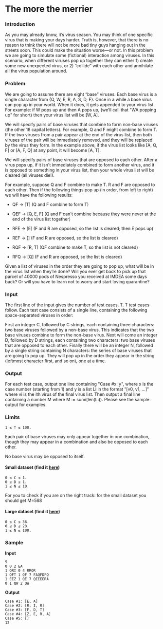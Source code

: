 
# The more the merrier

  

### Introduction

As you may already know, it’s virus season. You may think of one specific virus that is making your days harder. Truth is, however, that there is no reason to think there will not be more bad tiny guys hanging out in the streets soon. This could make the situation worse—or not. In this problem we are going to simulate some (fictional) interaction among viruses. In this scenario, when different viruses pop up together they can either 1) create some new unexpected virus, or 2) “collide” with each other and annihilate all the virus population around. 

### Problem

We are going to assume there are eight “base” viruses. Each base virus is a single character from {Q, W, E, R, A, S, D, F}. Once in a while a base virus can pop up in your world. When it does, it gets appended to your virus list. For example: if W pops up and then A pops up, (we'll call that "WA popping up" for short) then your virus list will be [W, A].

We will specify pairs of base viruses that combine to form non-base viruses (the other 18 capital letters). For example, Q and F might combine to form T. If the two viruses from a pair appear at the end of the virus list, then both viruses of the pair will be immediately removed, and they will be replaced by the virus they form. In the example above, if the virus list looks like [A, Q, F] or [A, F, Q] at any point, it will become [A, T].

We will specify pairs of base viruses that are opposed to each other. After a virus pops up, if it isn't immediately combined to form another virus, and it is opposed to something in your virus list, then your whole virus list will be cleared (all viruses die!).

For example, suppose Q and F combine to make T. R and F are opposed to each other. Then if the following things pop up (in order, from left to right) we will have the following results:

-   QF → [T] (Q and F combine to form T)
    
-   QEF → [Q, E, F] (Q and F can't combine because they were never at the end of the virus list together)
    
-   RFE → [E] (F and R are opposed, so the list is cleared; then E pops up)
    
-   REF → [] (F and R are opposed, so the list is cleared)
    
-   RQF → [R, T] (QF combine to make T, so the list is not cleared)
    
-   RFQ → [Q] (F and R are opposed, so the list is cleared)
    

Given a list of viruses in the order they are going to pop up, what will be in the virus list when they’re done? Will you ever get back to pick up that parcel of 40000 pods of Nespresso you received at IMDEA some days back? Or will you have to learn not to worry and start loving quarantine?

### Input

The first line of the input gives the number of test cases, T. T test cases follow. Each test case consists of a single line, containing the following space-separated viruses in order:

First an integer C, followed by C strings, each containing three characters: two base viruses followed by a non-base virus. This indicates that the two base viruses combine to form the non-base virus. Next will come an integer D, followed by D strings, each containing two characters: two base viruses that are opposed to each other. Finally there will be an integer N, followed by a single string containing N characters: the series of base viruses that are going to pop up. They will pop up in the order they appear in the string (leftmost character first, and so on), one at a time.

### Output

For each test case, output one line containing "Case #x: y", where x is the case number (starting from 1) and y is a list Li in the format "[v0, v1, ...]" where vi is the ith virus of the final virus list. Then output a final line containing a number M where M := sumi(len(Li)). Please see the sample output for examples.

### Limits

``1 ≤ T ≤ 100.``

Each pair of base viruses may only appear together in one combination, though they may appear in a combination and also be opposed to each other.

No base virus may be opposed to itself.

#### Small dataset (find it [here](https://coding19-imdea.github.io/problems/problem3-small.in))
```
0 ≤ C ≤ 1.
0 ≤ D ≤ 1.
1 ≤ N ≤ 10.
```
For you to check if you are on the right track: for the small dataset you should get M=568

  
  

#### Large dataset (find it [here](https://coding19-imdea.github.io/problems/problem3-large.in))

 ```
0 ≤ C ≤ 36.
0 ≤ D ≤ 28.
1 ≤ N ≤ 100.
```
### Sample 


**Input**
```
5
0 0 2 EA
1 QRI 0 4 RRQR
1 QFT 1 QF 7 FAQFDFQ
1 EEZ 1 QE 7 QEEEERA
0 1 QW 2 QW
```
  
**Output**

```
Case #1: [E, A]
Case #2: [R, I, R]
Case #3: [F, D, T]
Case #4: [Z, E, R, A]
Case #5: []
12
```
